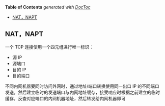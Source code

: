 <!-- START doctoc generated TOC please keep comment here to allow auto update -->
<!-- DON'T EDIT THIS SECTION, INSTEAD RE-RUN doctoc TO UPDATE -->
**Table of Contents**  *generated with [DocToc](https://github.com/thlorenz/doctoc)*

- [NAT，NAPT](#natnapt)

<!-- END doctoc generated TOC please keep comment here to allow auto update -->

## NAT，NAPT

一个 TCP 连接使用一个四元组进行唯一标识：

- 源 IP
- 源端口
- 目的 IP
- 目的端口

不同内网机器要同时访问外网时，通过地址/端口转换使用同一出口 IP 的不同端口发送，然后建立临时的发送端口与内网地址缓存，接受响应时根据之前建立的临时缓存，反查对应端口的内网机器地址，然后转发给内网机器即可
